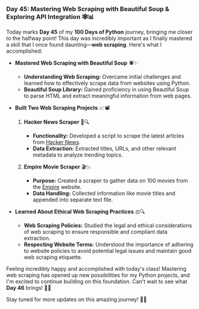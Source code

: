 ### Day 45: Mastering Web Scraping with Beautiful Soup & Exploring API Integration 🕸️📊

Today marks **Day 45** of my **100 Days of Python** journey, bringing me closer to the halfway point! This day was incredibly important as I finally mastered a skill that I once found daunting—**web scraping**. Here's what I accomplished:

- **Mastered Web Scraping with Beautiful Soup** 🕷️✨
  - **Understanding Web Scraping:** Overcame initial challenges and learned how to effectively scrape data from websites using Python.
  - **Beautiful Soup Library:** Gained proficiency in using Beautiful Soup to parse HTML and extract meaningful information from web pages.

- **Built Two Web Scraping Projects** 📈📽️
  1. **Hacker News Scraper** 📰🔍
     - **Functionality:** Developed a script to scrape the latest articles from [Hacker News](https://news.ycombinator.com/).
     - **Data Extraction:** Extracted titles, URLs, and other relevant metadata to analyze trending topics.
  
  2. **Empire Movie Scraper** 🎬📉
     - **Purpose:** Created a scraper to gather data on 100 movies from the [Empire](https://www.empireonline.com/) website.
     - **Data Handling:** Collected information like movie titles and appended into separate text file.

- **Learned About Ethical Web Scraping Practices** ⚖️🔍
  - **Web Scraping Policies:** Studied the legal and ethical considerations of web scraping to ensure responsible and compliant data extraction.
  - **Respecting Website Terms:** Understood the importance of adhering to website policies to avoid potential legal issues and maintain good web scraping etiquette.

Feeling incredibly happy and accomplished with today's class! Mastering web scraping has opened up new possibilities for my Python projects, and I'm excited to continue building on this foundation. Can't wait to see what **Day 46** brings! 🚀🐍

Stay tuned for more updates on this amazing journey! 🌟✨
